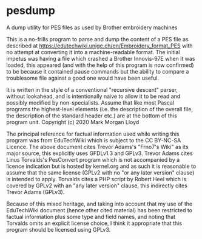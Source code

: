 # pesdump
A dump utility for PES files as used by Brother embroidery machines

This is a no-frills program to parse and dump the content of a PES file as
described at https://edutechwiki.unige.ch/en/Embroidery_format_PES with no
attempt at converting it into a machine-readable format. The initial impetus
was having a file which crashed a Brother Innovis-97E when it was loaded,
this appeared (and with the help of this program is now confirmed) to be
because it contained pause commands but the ability to compare a troublesome
file against a good one would have been useful.

It is written in the style of a conventional "recursive descent" parser,
without lookahead, and is intentionally naive to allow it to be read and
possibly modified by non-specialists. Assume that like most Pascal programs
the highest-level elements (i.e. the description of the overall file, the
description of the standard header etc.) are at the bottom of this program
unit.  Copyright (c) 2020 Mark Morgan Lloyd

The principal reference for factual information used while writing this
program was from EduTechWiki which is subject to the CC BY-NC-SA Licence.
The above document cites Trevor Adams's "Frno7's Wiki" as its major source,
this explicitly uses GFDLv1.3 and GPLv3. Trevor Adams cites Linus Torvalds's
PesConvert program which is not accompanied by a licence indication but is
hosted by kernel.org and as such it is reasonable to assume that the same
license (GPLv2 with no "or any later version" clause) is intended to apply.
Torvalds cites a PHP script by Robert Heel which is covered by GPLv2 with an
"any later version" clause, this indirectly cites Trevor Adams (GPLv3).

Because of this mixed heritage, and taking into account that my use of the
EduTechWiki document (hence other cited material) has been restricted to
factual information plus some type and field names, and noting that Torvalds
omits an explicit license choice, I think it appropriate that this program
should be licensed using GPLv3.

